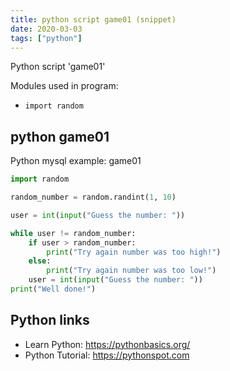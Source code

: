 ```yaml
---
title: python script game01 (snippet)
date: 2020-03-03
tags: ["python"]
---
```

Python script 'game01'


Modules used in program: 
* `import random`

## python game01

Python mysql example: game01

```python
import random

random_number = random.randint(1, 10)

user = int(input("Guess the number: "))

while user != random_number:
    if user > random_number:
        print("Try again number was too high!")
    else:
        print("Try again number was too low!")
    user = int(input("Guess the number: "))
print("Well done!")


```

## Python links

- Learn Python: https://pythonbasics.org/
- Python Tutorial: https://pythonspot.com
